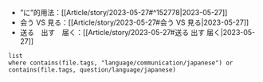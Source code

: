 * ”に”的用法：[[Article/story/2023-05-27#^152778|2023-05-27]]
* 会う VS 見る：[[Article/story/2023-05-27#会う VS 見る|2023-05-27]]
* 送る　出す　届く：[[Article/story/2023-05-27#送る 出す 届く|2023-05-27]]

```dataview
list
where contains(file.tags, "language/communication/japanese") or contains(file.tags, question/language/japanese)
```
